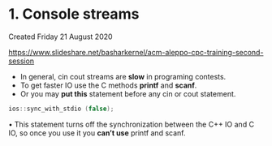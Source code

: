 # 1. Console streams
Created Friday 21 August 2020

<https://www.slideshare.net/basharkernel/acm-aleppo-cpc-training-second-session>


* In general, cin cout streams are **slow** in programing contests.
* To get faster IO use the C methods **printf** and **scanf**.
* Or you may **put this** statement before any cin or cout statement.
```cpp
ios::sync_with_stdio (false);
```
 • This statement turns off the synchronization between the C++ IO and C IO, so once you use it you **can’t use** printf and scanf.

